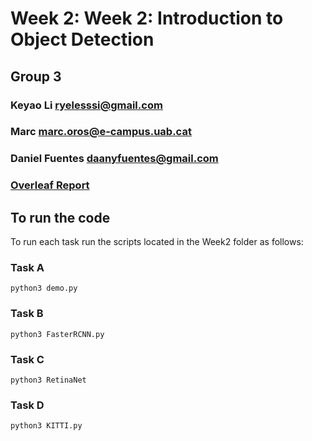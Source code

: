 # Week 2: Week 2: Introduction to Object Detection 
## Group 3
### Keyao Li ryelesssi@gmail.com
### Marc marc.oros@e-campus.uab.cat
### Daniel Fuentes daanyfuentes@gmail.com
### [Overleaf Report](https://www.overleaf.com/read/djsbfhpnqrqy "Ovearleaf")

## To run the code
To run each task run the scripts located in the Week2 folder as follows:

### Task A
`python3 demo.py`
### Task B
`python3 FasterRCNN.py`
### Task C
`python3 RetinaNet`
### Task D
`python3 KITTI.py`
